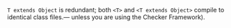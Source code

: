 `T extends Object` is redundant; both `<T>` and `<T extends Object>` compile to
identical class files.— unless you are using the Checker Framework).
